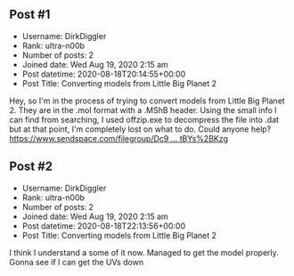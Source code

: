 ## Post #1
- Username: DirkDiggler
- Rank: ultra-n00b
- Number of posts: 2
- Joined date: Wed Aug 19, 2020 2:15 am
- Post datetime: 2020-08-18T20:14:55+00:00
- Post Title: Converting models from Little Big Planet 2

Hey, so I'm in the process of trying to convert models from Little Big Planet 2. They are in the .mol format with a .MShB header. Using the small info I can find from searching, I used offzip.exe to decompress the file into .dat but at that point, I'm completely lost on what to do. Could anyone help? 
[https://www.sendspace.com/filegroup/Dc9 ... tBYs%2BKzg](https://www.sendspace.com/filegroup/Dc9YcExBfYYpALtBYs%2BKzg)
## Post #2
- Username: DirkDiggler
- Rank: ultra-n00b
- Number of posts: 2
- Joined date: Wed Aug 19, 2020 2:15 am
- Post datetime: 2020-08-18T22:13:56+00:00
- Post Title: Converting models from Little Big Planet 2

I think I understand a some of it now. Managed to get the model properly. Gonna see if I can get the UVs down
